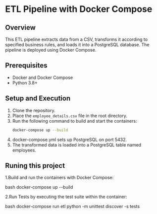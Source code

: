 # ETL Pipeline with Docker Compose

## Overview

This ETL pipeline extracts data from a CSV, transforms it according to specified business rules, and loads it into a PostgreSQL database. The pipeline is deployed using Docker Compose.

## Prerequisites

- Docker and Docker Compose
- Python 3.8+

## Setup and Execution

1. Clone the repository.
2. Place the `employee_details.csv` file in the root directory.
3. Run the following command to build and start the containers:
   ```bash
   docker-compose up --build
4. docker-compose.yml sets up PostgreSQL on port 5432.
5. The transformed data is loaded into a PostgreSQL table named employees.

## Runing this project 

1.Build and run the containers with Docker Compose:

  bash
  docker-compose up --build

2.Run Tests by executing the test suite within the container:

  bash
  docker-compose run etl python -m unittest discover -s tests

